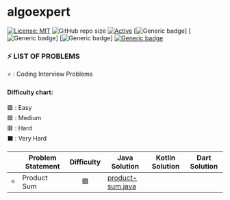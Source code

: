 # algoexpert

 [![License: MIT](https://img.shields.io/badge/License-MIT-yellow.svg)](https://opensource.org/licenses/MIT "MIT License")
 ![GitHub repo size](https://img.shields.io/github/repo-size/jerrycychen/algoexpert)
 [![Active](http://img.shields.io/badge/Status-Active-green.svg)](https://github.com/jerrycychen/algoexpert)
 [![Generic badge](https://img.shields.io/badge/lang-java-orange.svg)]
 [![Generic badge](https://img.shields.io/badge/lang-kotlin-yellow.svg)]
 [![Generic badge](https://img.shields.io/badge/lang-dart-blue.svg)]
 [![Generic badge](https://img.shields.io/badge/last%20updated-20--02--2022-pink)](https://github.com/jerrycychen/algoexpert)

### ⚡ LIST OF PROBLEMS 
	
⭐ : Coding Interview Problems 
<br/>
#### Difficulty chart:
🟩 : Easy
<br/>
🟦 : Medium
<br/>
🟥 : Hard
<br/>
⬛ : Very Hard
<br/>

|  | Problem Statement | Difficulty | Java Solution | Kotlin Solution | Dart Solution
| :------: | ----------------- | :--------: | ----------------- | ----------------- | ----------------- |
| :star: | Product Sum | 🟩 | [product-sum.java](https://github.com/jerrycychen/algoexpert/blob/main/product-sum.java) |